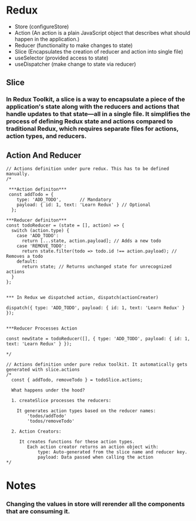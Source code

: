 # Redux


- Store (configureStore)
- Action (An action is a plain JavaScript object that describes what should happen in the application.)
- Reducer (functionality to make changes to state)
- Slice (Encapsulates the creation of reducer and action into single file)
- useSelector (provided access to state)
- useDispatcher (make change to state via reducer)




## Slice

### In Redux Toolkit, a slice is a way to encapsulate a piece of the application's state along with the reducers and actions that handle updates to that state—all in a single file. It simplifies the process of defining Redux state and actions compared to traditional Redux, which requires separate files for actions, action types, and reducers.


## Action And Reducer

```
// Actions definition under pure redux. This has to be defined manually.
/*

 ***Action definiton***
 const addTodo = {
    type: 'ADD_TODO',       // Mandatory
    payload: { id: 1, text: 'Learn Redux' } // Optional
  };

***Reducer definiton***
const todoReducer = (state = [], action) => {
  switch (action.type) {
    case 'ADD_TODO':
      return [...state, action.payload]; // Adds a new todo
    case 'REMOVE_TODO':
      return state.filter(todo => todo.id !== action.payload); // Removes a todo
    default:
      return state; // Returns unchanged state for unrecognized actions
  }
};


*** In Redux we dispatched action, dispatch(actionCreater)

dispatch({ type: 'ADD_TODO', payload: { id: 1, text: 'Learn Redux' } });


***Reducer Processes Action

const newState = todoReducer([], { type: 'ADD_TODO', payload: { id: 1, text: 'Learn Redux' } });

*/

// Actions definition under pure redux toolkit. It automatically gets generated with slice.actions
/*
  const { addTodo, removeTodo } = todoSlice.actions;
  
  What happens under the hood?

  1. createSlice processes the reducers:

    It generates action types based on the reducer names:
        'todos/addTodo'
        'todos/removeTodo'

  2. Action Creators:

     It creates functions for these action types.
        Each action creator returns an action object with:
            type: Auto-generated from the slice name and reducer key.
            payload: Data passed when calling the action
*/

```


# Notes

### Changing the values in store will rerender all the components that are consuming it.